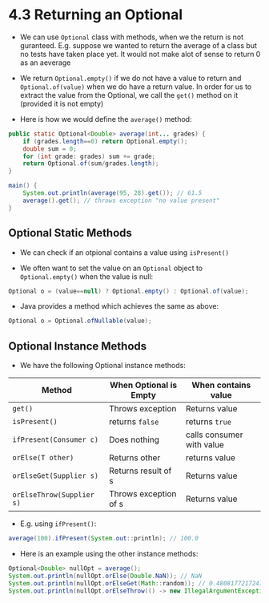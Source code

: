 
# 4.3 Returning an Optional

* We can use `Optional` class with methods, when we the return is not guranteed. E.g. suppose we wanted to return the average of a class but no tests have taken place yet. It would not make alot of sense to return 0 as an aeverage

* We return `Optional.empty()` if we do not have a value to return and `Optional.of(value)` when we do have a return value. In order for us to extract the value from the Optional, we call the `get()` method on it (provided it is not empty)

* Here is how we would define the `average()` method:


```java
public static Optional<Double> average(int... grades) {
    if (grades.length==0) return Optional.empty();
    double sum = 0;
    for (int grade: grades) sum += grade;
    return Optional.of(sum/grades.length);  
}

main() {
    System.out.println(average(95, 28).get()); // 61.5
    average().get(); // throws exception "no value present"
}
```

## Optional Static Methods

* We can check if an otpional contains a value using `isPresent()`

* We often want to set the value on an `Optional` object to `Optional.empty()` when the value is null:

```java
Optional o = (value==null) ? Optional.empty() : Optional.of(value);
```

* Java provides a method which achieves the same as above:

```java
Optional o = Optional.ofNullable(value);
```

## Optional Instance Methods

* We have the following Optional instance methods:

| Method                    | When Optional is Empty        | When contains value       |
| -------------             | ----------------------------- | ------------------------- |
| `get()`                   | Throws exception              | Returns value             |
| `isPresent()`             | returns `false`               | returns `true`            |
| `ifPresent(Consumer c)`   | Does nothing                  | calls consumer with value |
| `orElse(T other)`         | Returns other                 | returns value             |
| `orElseGet(Supplier s)`   | Returns result of s           | Returns value             |
| `orElseThrow(Supplier s)` | Throws exception of s         | Returns value             |

* E.g. using `ifPresent()`:

```java
average(100).ifPresent(System.out::println); // 100.0
```

* Here is an example using the other instance methods:

```java
Optional<Double> nullOpt = average();
System.out.println(nullOpt.orElse(Double.NaN)); // NaN
System.out.println(nullOpt.orElseGet(Math::random)); // 0.48081772172470216
System.out.println(nullOpt.orElseThrow(() -> new IllegalArgumentException())); // Exception in thread "main" java.lang.IllegalArgumentException
```
